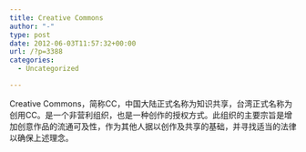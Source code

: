 ```yaml
---
title: Creative Commons
author: "-"
type: post
date: 2012-06-03T11:57:32+00:00
url: /?p=3388
categories:
  - Uncategorized

---
```

Creative Commons，简称CC，中国大陆正式名称为知识共享，台湾正式名称为创用CC。是一个非营利组织，也是一种创作的授权方式。此组织的主要宗旨是增加创意作品的流通可及性，作为其他人据以创作及共享的基础，并寻找适当的法律以确保上述理念。